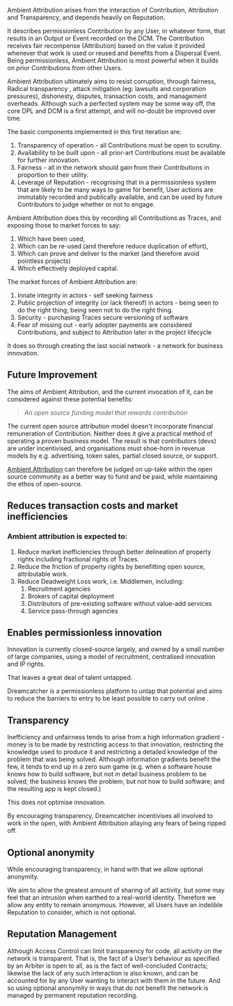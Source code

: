 Ambient Attribution arises from the interaction of Contribution, Attribution and Transparency, and depends heavily on Reputation.

It describes permissionless Contribution by any User, in whatever form, that results in an Output or Event recorded on the DCM. The Contribution receives fair recompense (Attribution) based on the value it provided whenever that work is used or reused and benefits from a Dispersal Event. Being permissionless, Ambient Attribution is most powerful when it builds on prior Contributions from other Users.

Ambient Attribution ultimately aims to resist corruption, through fairness, Radical transparency , attack mitigation (eg: lawsuits and corporation pressures), dishonesty, disputes, transaction costs, and management overheads. Although such a perfected system may be some way off, the core DPL and DCM is a first attempt, and will no-doubt be improved over time.

The basic components implemented in this first iteration are:

1. Transparency of operation - all Contributions must be open to scrutiny.
1. Availability to be built upon - all prior-art Contributions must be available for further innovation.
1. Fairness - all in the network should gain from their Contributions in proportion to their utility.
1. Leverage of Reputation - recognising that in a permissionless system that are likely to be many ways to game for benefit, User actions are immutably recorded and publically available, and can be used by future Contributors to judge whether or not to engage.

Ambient Attribution does this by recording all Contributions as Traces, and exposing those to market forces to say:

1. Which have been used,
1. Which can be re-used (and therefore reduce duplication of effort),
1. Which can prove and deliver to the market (and therefore avoid pointless projects)
1. Which effectively deployed capital.

The market forces of Ambient Attribution are:

1. Innate integrity in actors - self seeking fairness
1. Public projection of integrity (or lack thereof) in actors - being seen to do the right thing; being seen not to do the right thing.
1. Security - purchasing Traces secure versioning of software
1. Fear of missing out - early adopter payments are considered Contributions, and subject to Attribution later in the project lifecycle

It does so through creating the last social network - a network for business innovation.

## Future Improvement

The aims of Ambient Attribution, and the current invocation of it, can be considered against these potential benefits:

> _An open source funding model that rewards contribution_

The current open source attribution model doesn't incorporate financial remuneration of Contribution. Neither does it give a practical method of operating a proven business model. The result is that contributors (devs) are under incentivised, and organisations must shoe-horn in revenue models by e.g. advertising, token sales, partial closed source, or support.

[Ambient Attribution](./Ambient%20Attribution) can therefore be judged on up-take within the open source community as a better way to fund and be paid, while maintaining the ethos of open-source.

## Reduces transaction costs and market inefficiencies

### Ambient attribution is expected to:

1. Reduce market inefficiencies through better delineation of property rights including fractional rights of Traces.
1. Reduce the friction of property rights by benefitting open source, attributable work.
1. Reduce Deadweight Loss work, i.e. Middlemen, including:
   1. Recruitment agencies
   1. Brokers of capital deployment
   1. Distributors of pre-existing software without value-add services
   1. Service pass-through agencies

## Enables permissionless innovation

Innovation is currently closed-source largely, and owned by a small number of large companies, using a model of recruitment, centralised innovation and IP rights.

That leaves a great deal of talent untapped.

Dreamcatcher is a permissionless platform to untap that potential and aims to reduce the barriers to entry to be least possible to carry out online .

## Transparency

Inefficiency and unfairness tends to arise from a high information gradient - money is to be made by restricting access to that innovation, restricting the knowledge used to produce it and restricting a detailed knowledge of the problem that was being solved. Although information gradients benefit the few, it tends to end up in a zero sum game (e.g. when a software house knows how to build software, but not in detail business problem to be solved; the business knows the problem, but not how to build software; and the resulting app is kept closed.)

This does not optimise innovation.

By encouraging transparency, Dreamcatcher incentivises all involved to work in the open, with Ambient Attribution allaying any fears of being ripped off.

## Optional anonymity

While encouraging transparency, in hand with that we allow optional anonymity.

We aim to allow the greatest amount of sharing of all activity, but some may feel that an intrusion when earthed to a real-world identity. Therefore we allow any entity to remain anonymous. However, all Users have an indelible Reputation to consider, which is not optional.

## Reputation Management

Although Access Control can limit transparency for code, all activity on the network is transparent. That is, the fact of a User’s behaviour as specified by an Arbiter is open to all, as is the fact of well-concluded Contracts; likewise the lack of any such interaction is also known, and can be accounted for by any User wanting to interact with them in the future. And so using optional anonymity in ways that do not benefit the network is managed by permanent reputation recording.
